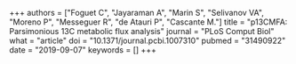 +++
authors = ["Foguet C", "Jayaraman A", "Marin S", "Selivanov VA", "Moreno P", "Messeguer R", "de Atauri P", "Cascante M."]
title = "p13CMFA: Parsimonious 13C metabolic flux analysis"
journal = "PLoS Comput Biol"
what = "article"
doi = "10.1371/journal.pcbi.1007310"
pubmed = "31490922"
date = "2019-09-07"
keywords = []
+++

